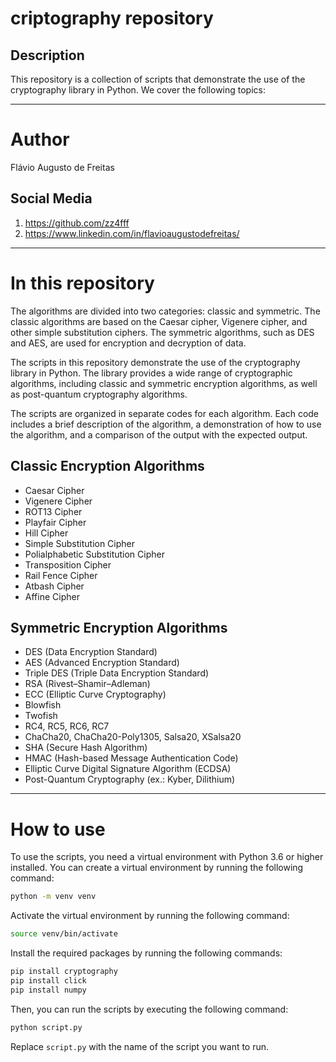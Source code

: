 # criptography repository

## Description

This repository is a collection of scripts that demonstrate the use of the cryptography library in Python. We cover the following topics:

---

# Author

Flávio Augusto de Freitas

## Social Media
1. https://github.com/zz4fff
2. https://www.linkedin.com/in/flavioaugustodefreitas/

---

# In this repository

The algorithms are divided into two categories: classic and symmetric. The classic algorithms are based on the Caesar cipher, Vigenere cipher, and other simple substitution ciphers. The symmetric algorithms, such as DES and AES, are used for encryption and decryption of data.

The scripts in this repository demonstrate the use of the cryptography library in Python. The library provides a wide range of cryptographic algorithms, including classic and symmetric encryption algorithms, as well as post-quantum cryptography algorithms.

The scripts are organized in separate codes for each algorithm. Each code includes a brief description of the algorithm, a demonstration of how to use the algorithm, and a comparison of the output with the expected output.

## Classic Encryption Algorithms

- Caesar Cipher
- Vigenere Cipher
- ROT13 Cipher
- Playfair Cipher
- Hill Cipher
- Simple Substitution Cipher
- Polialphabetic Substitution Cipher
- Transposition Cipher
- Rail Fence Cipher
- Atbash Cipher
- Affine Cipher

## Symmetric Encryption Algorithms

- DES (Data Encryption Standard)
- AES (Advanced Encryption Standard)
- Triple DES (Triple Data Encryption Standard)
- RSA (Rivest–Shamir–Adleman)
- ECC (Elliptic Curve Cryptography)
- Blowfish
- Twofish
- RC4, RC5, RC6, RC7
- ChaCha20, ChaCha20-Poly1305, Salsa20, XSalsa20
- SHA (Secure Hash Algorithm)
- HMAC (Hash-based Message Authentication Code)
- Elliptic Curve Digital Signature Algorithm (ECDSA)
- Post-Quantum Cryptography (ex.: Kyber, Dilithium)

---

# How to use

To use the scripts, you need a virtual environment with Python 3.6 or higher installed. You can create a virtual environment by running the following command:

```bash
python -m venv venv
```

Activate the virtual environment by running the following command:

```bash
source venv/bin/activate
```

Install the required packages by running the following commands:  

```bash
pip install cryptography
pip install click
pip install numpy
```
Then, you can run the scripts by executing the following command:

```bash
python script.py
```

Replace `script.py` with the name of the script you want to run.

